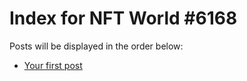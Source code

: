 # Index for NFT World #6168
Posts will be displayed in the order below:

- [Your first post](./001-first.md)

